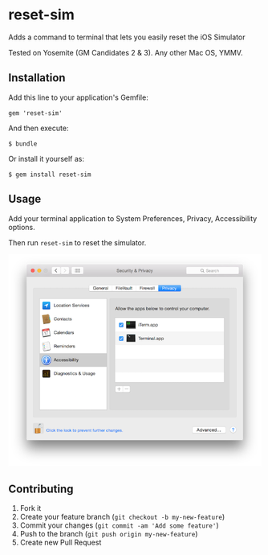 # reset-sim

Adds a command to terminal that lets you easily reset the iOS Simulator

Tested on Yosemite (GM Candidates 2 & 3). Any other Mac OS, YMMV.

## Installation

Add this line to your application's Gemfile:

    gem 'reset-sim'

And then execute:

    $ bundle

Or install it yourself as:

    $ gem install reset-sim

## Usage

Add your terminal application to System Preferences, Privacy, Accessibility options.

Then run `reset-sim` to reset the simulator.

![System Preferences](/screenshot.png)

## Contributing

1. Fork it
2. Create your feature branch (`git checkout -b my-new-feature`)
3. Commit your changes (`git commit -am 'Add some feature'`)
4. Push to the branch (`git push origin my-new-feature`)
5. Create new Pull Request
